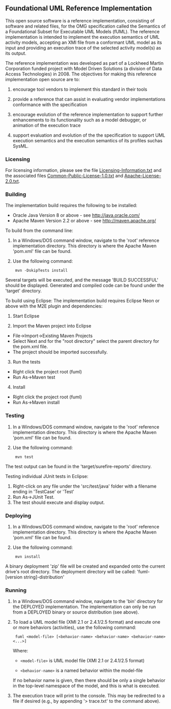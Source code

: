 Foundational UML Reference Implementation
-----------------------------------------

This open source software is a reference implementation, consisting of software
and related files, for the OMG specification called the Semantics of a
Foundational Subset for Executable UML Models (fUML). The reference
implementation is intended to implement the execution semantics of UML activity
models, accepting an XMI file from a conformant UML model as its input and
providing an execution trace of the selected activity model(s) as its output.

The reference implementation was developed as part of a Lockheed Martin
Corporation funded project with Model Driven Solutions (a division of Data
Access Technologies) in 2008. The objectives for making this reference
implementation open source are to:

1. encourage tool vendors to implement this standard in their tools

2. provide a reference that can assist in evaluating vendor implementations
conformance with the specification

3. encourage evolution of the reference implementation to support further
enhancements to its functionality such as a model debugger, or animation of the
execution trace

4. support evaluation and evolution of the the specification to support UML
execution semantics and the execution semantics of its profiles suchas SysML.

### Licensing

For licensing information, please see the file [Licensing-Information.txt](https://github.com/ModelDriven/fUML-Reference-Implementation/blob/master/org.modeldriven.fuml/Licensing-Information.txt) and the
associated files [Common-Public-License-1.0.txt](https://github.com/ModelDriven/fUML-Reference-Implementation/blob/master/org.modeldriven.fuml/Common-Public-License-1.0.txt) and [Apache-License-2.0.txt](https://github.com/ModelDriven/fUML-Reference-Implementation/blob/master/org.modeldriven.fuml/Apache-License-2.0.txt).

### Building

The implementation build requires the following to be installed:

* Oracle Java Version 8 or above - see http://java.oracle.com/
* Apache Maven Version 2.2 or above - see http://maven.apache.org/

To build from the command line:

1. In a Windows/DOS command window, navigate to the 'root' reference
implementation directory.
This directory is where the Apache Maven 'pom.xml' file can be found.

2. Use the following command:
   
        mvn -DskipTests install

Several targets will be executed, and the message 'BUILD SUCCESSFUL' should
be displayed. Generated and compiled code can be found under the 'target'
directory.

To build using Eclipse:
    The implementation build requires Eclipse Neon or above with the M2E plugin and dependencies:

1. Start Eclipse

2. Import the Maven project into Eclipse
 * File->Import->Existing Maven Projects
 * Select Next and for the "root directory" select the parent directory for the pom.xml file.
 * The project should be imported successfully.

3. Run the tests
 * Right click the project root (fuml)
 * Run As->Maven test

4. Install
 * Right click the project root (fuml)
 * Run As->Maven install

### Testing

1. In a Windows/DOS command window, navigate to the 'root' reference
implementation directory. This directory is where the Apache Maven 'pom.xml'
file can be found.

2. Use the following command:

        mvn test

The test output can be found in the 'target/surefire-reports'
directory. 


Testing individual JUnit tests in Eclipse: 

1. Right-click on any file under the 'src/test/java' folder with a filename ending in
'TestCase' or 'Test'
2. Run As->JUnit Test.
3. The test should execute and display output.

### Deploying

1. In a Windows/DOS command window, navigate to the 'root' reference
implementation directory. This directory is where the Apache Maven 'pom.xml' 
file can be found.

2. Use the following command:

        mvn install

A binary deployment 'zip' file will be created and expanded onto the current
drive's root directory. The deployment directory will be called: 
'fuml-[version string]-distribution' 

### Running

1. In a Windows/DOS command window, navigate to the 'bin' directory for the
DEPLOYED implementation. The implementation can only be run from a DEPLOYED
binary or source distribution (see above).

2. To load a UML model file (XMI 2.1 or 2.4.1/2.5 format) and execute one or more behaviors
(activities), use the following command:

        fuml <model-file> [<behavior-name> <behavior-name> <behavior-name> <...>]

   Where:

   * `<model-file>` is UML model file (XMI 2.1 or 2.4.1/2.5 format)
     
   * `<behavior-name>` is a named behavior within the model-file

   If no behavior name is given, then there should be only a single behavior in the
top-level namespace of the model, and this is what is executed.

3. The execution trace will print to the console. This may be redirected to a
file if desired (e.g., by appending '> trace.txt' to the command above).

